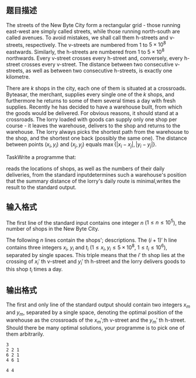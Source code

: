 ## 题目描述

The streets of the New Byte City form a rectangular grid - those running east-west are simply called streets, while those running north-south are called avenues. To avoid mistakes, we shall call them h-streets and v-streets, respectively. The v-streets are numbered from $1$ to $5 \times 10^8$ eastwards. Similarly, the h-streets are numbered from $1$ to $5 \times 10^8$ northwards. Every v-street crosses every h-street and, conversely, every h-street crosses every v-street. The distance between two consecutive v-streets, as well as between two consecutive h-streets, is exactly one kilometre.

There are $k$ shops in the city, each one of them is situated at a crossroads. Byteasar, the merchant, supplies every single one of the $k$ shops, and furthermore he returns to some of them several times a day with fresh supplies. Recently he has decided to have a warehouse built, from which the goods would be delivered. For obvious reasons, it should stand at a crossroads. The lorry loaded with goods can supply only one shop per course - it leaves the warehouse, delivers to the shop and returns to the warehouse. The lorry always picks the shortest path from the warehouse to the shop, and the shortest one back (possibly the same one). The distance between points $(x_i, y_i)$ and $(x_j, y_j)$ equals $\max \{ |x_i - x_j|, |y_i - y_j| \}$.

TaskWrite a programme that:

reads the locations of shops, as well as the numbers of their daily deliveries, from the standard inputdetermines such a warehouse's position that the summary distance of the lorry's daily route is minimal,writes the result to the standard output.

## 输入格式

The first line of the standard input contains one integer $n$ ($1 \le n \le 10^5$), the number of shops in the New Byte City.

The following $n$ lines contain the shops'; descriptions. The $(i+1)'$ h line contains three integers $x_i$, $y_i$ and $t_i$ ($1 \le x_i, y_i \le 5 \times 10^8$, $1 \le t_i \le 10^6$), separated by single spaces. This triple means that the $i'$ th shop lies at the crossing of $x_i'$ th v-street and $y_i'$ th h-street and the lorry delivers goods to this shop $t_i$ times a day.

## 输出格式

The first and only line of the standard output should contain two integers $x_m$ and $y_m$, separated by a single space, denoting the optimal position of the warehouse as the crossroads of the $x_m'$;th v-street and the $y_m'$ th h-street. Should there be many optimal solutions, your programme is to pick one of them arbitrarily.

```input1
3
2 2 1
6 2 1
4 6 1
```
```output1
4 4
```
